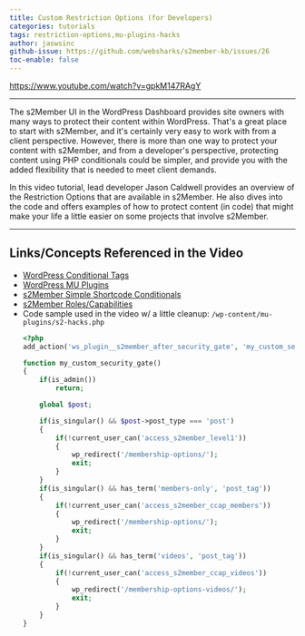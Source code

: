 ```yaml
---
title: Custom Restriction Options (for Developers)
categories: tutorials
tags: restriction-options,mu-plugins-hacks
author: jaswsinc
github-issue: https://github.com/websharks/s2member-kb/issues/26
toc-enable: false
---
```


https://www.youtube.com/watch?v=gpkM147RAgY

---

The s2Member UI in the WordPress Dashboard provides site owners with many ways to protect their content within WordPress. That's a great place to start with s2Member, and it's certainly very easy to work with from a client perspective. However, there is more than one way to protect your content with s2Member, and from a developer's perspective, protecting content using PHP conditionals could be simpler, and provide you with the added flexibility that is needed to meet client demands.

In this video tutorial, lead developer Jason Caldwell provides an overview of the Restriction Options that are available in s2Member. He also dives into the code and offers examples of how to protect content (in code) that might make your life a little easier on some projects that involve s2Member.

---

## Links/Concepts Referenced in the Video

- [WordPress Conditional Tags](http://codex.wordpress.org/Conditional_Tags)
- [WordPress MU Plugins](http://codex.wordpress.org/Must_Use_Plugins)
- [s2Member Simple Shortcode Conditionals](http://www.s2member.com/kb/simple-shortcode-conditionals/)
- [s2Member Roles/Capabilities](http://www.s2member.com/kb/roles-caps/)
- Code sample used in the video w/ a little cleanup:
  `/wp-content/mu-plugins/s2-hacks.php`
	```php
	<?php
	add_action('ws_plugin__s2member_after_security_gate', 'my_custom_security_gate');

	function my_custom_security_gate()
	{
		if(is_admin())
			return;

		global $post;

		if(is_singular() && $post->post_type === 'post')
		{
			if(!current_user_can('access_s2member_level1'))
			{
				wp_redirect('/membership-options/');
				exit;
			}
		}
		if(is_singular() && has_term('members-only', 'post_tag'))
		{
			if(!current_user_can('access_s2member_ccap_members'))
			{
				wp_redirect('/membership-options/');
				exit;
			}
		}
		if(is_singular() && has_term('videos', 'post_tag'))
		{
			if(!current_user_can('access_s2member_ccap_videos'))
			{
				wp_redirect('/membership-options-videos/');
				exit;
			}
		}
	}
	```
